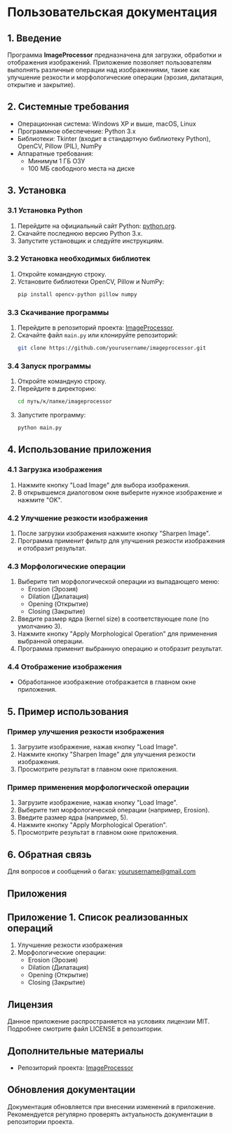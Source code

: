 # Пользовательская документация

## 1. Введение

Программа **ImageProcessor** предназначена для загрузки, обработки и отображения изображений. Приложение позволяет пользователям выполнять различные операции над изображениями, такие как улучшение резкости и морфологические операции (эрозия, дилатация, открытие и закрытие).

## 2. Системные требования

- Операционная система: Windows XP и выше, macOS, Linux
- Программное обеспечение: Python 3.x
- Библиотеки: Tkinter (входит в стандартную библиотеку Python), OpenCV, Pillow (PIL), NumPy
- Аппаратные требования:
  - Минимум 1 ГБ ОЗУ
  - 100 МБ свободного места на диске

## 3. Установка

### 3.1 Установка Python

1. Перейдите на официальный сайт Python: [python.org](https://python.org).
2. Скачайте последнюю версию Python 3.x.
3. Запустите установщик и следуйте инструкциям.

### 3.2 Установка необходимых библиотек

1. Откройте командную строку.
2. Установите библиотеки OpenCV, Pillow и NumPy:
   ```bash
   pip install opencv-python pillow numpy
   ```

### 3.3 Скачивание программы

1. Перейдите в репозиторий проекта: [ImageProcessor](https://github.com/yourusername/imageprocessor).
2. Скачайте файл `main.py` или клонируйте репозиторий:
   ```bash
   git clone https://github.com/yourusername/imageprocessor.git
   ```

### 3.4 Запуск программы

1. Откройте командную строку.
2. Перейдите в директорию:
   ```bash
   cd путь/к/папке/imageprocessor
   ```
3. Запустите программу:
   ```bash
   python main.py
   ```

## 4. Использование приложения

### 4.1 Загрузка изображения

1. Нажмите кнопку "Load Image" для выбора изображения.
2. В открывшемся диалоговом окне выберите нужное изображение и нажмите "OK".

### 4.2 Улучшение резкости изображения

1. После загрузки изображения нажмите кнопку "Sharpen Image".
2. Программа применит фильтр для улучшения резкости изображения и отобразит результат.

### 4.3 Морфологические операции

1. Выберите тип морфологической операции из выпадающего меню:
   - Erosion (Эрозия)
   - Dilation (Дилатация)
   - Opening (Открытие)
   - Closing (Закрытие)
2. Введите размер ядра (kernel size) в соответствующее поле (по умолчанию 3).
3. Нажмите кнопку "Apply Morphological Operation" для применения выбранной операции.
4. Программа применит выбранную операцию и отобразит результат.

### 4.4 Отображение изображения

- Обработанное изображение отображается в главном окне приложения.

## 5. Пример использования

### Пример улучшения резкости изображения

1. Загрузите изображение, нажав кнопку "Load Image".
2. Нажмите кнопку "Sharpen Image" для улучшения резкости изображения.
3. Просмотрите результат в главном окне приложения.

### Пример применения морфологической операции

1. Загрузите изображение, нажав кнопку "Load Image".
2. Выберите тип морфологической операции (например, Erosion).
3. Введите размер ядра (например, 5).
4. Нажмите кнопку "Apply Morphological Operation".
5. Просмотрите результат в главном окне приложения.

## 6. Обратная связь

Для вопросов и сообщений о багах: yourusername@gmail.com

## Приложения

## Приложение 1. Список реализованных операций

1. Улучшение резкости изображения
2. Морфологические операции:
   - Erosion (Эрозия)
   - Dilation (Дилатация)
   - Opening (Открытие)
   - Closing (Закрытие)

## Лицензия

Данное приложение распространяется на условиях лицензии MIT. Подробнее смотрите файл LICENSE в репозитории.

## Дополнительные материалы

- Репозиторий проекта: [ImageProcessor](https://github.com/yourusername/imageprocessor)

## Обновления документации

Документация обновляется при внесении изменений в приложение. Рекомендуется регулярно проверять актуальность документации в репозитории проекта.
